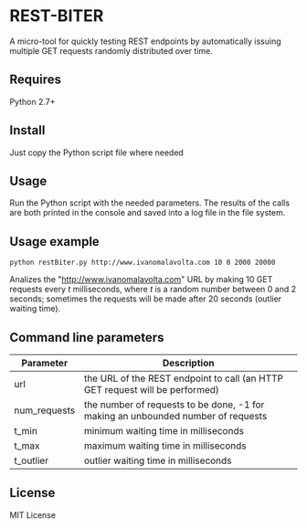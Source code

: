 # REST-BITER
A micro-tool for quickly testing REST endpoints by automatically issuing multiple GET requests randomly distributed over time.

Requires
-------
Python 2.7+

Install
-------
Just copy the Python script file where needed

Usage
-------
Run the Python script with the needed parameters.
The results of the calls are both printed in the console and saved into a log file in the file system.

Usage example
-------
```
python restBiter.py http://www.ivanomalavolta.com 10 0 2000 20000
```

Analizes the "http://www.ivanomalavolta.com" URL by making 10 GET requests every *t* milliseconds, where *t* is a random number between 0 and 2 seconds; sometimes the requests will be made after 20 seconds (outlier waiting time).


Command line parameters
-------
Parameter | Description
----------|------------
url | the URL of the REST endpoint to call (an HTTP GET request will be performed)
num_requests | the number of requests to be done, -1 for making an unbounded number of requests
t_min | minimum waiting time in milliseconds
t_max | maximum waiting time in milliseconds
t_outlier | outlier waiting time in milliseconds

License
-------
MIT License
